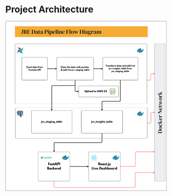 # Project Architecture
!['achitecture'](https://github.com/Ballal65/joe-rogan-experience-youtube-data-pipeline/blob/main/jre_data_pipelie_architecture.png)
